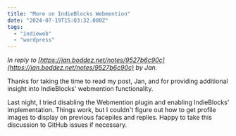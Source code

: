```yaml
---
title: "More on IndieBlocks Webmention"
date: "2024-07-19T15:03:32.000Z"
tags: 
  - "indieweb"
  - "wordpress"
---
```


_In reply to [https://jan.boddez.net/notes/9527b6c90c](https://jan.boddez.net/notes/9527b6c90c) by Jan._

Thanks for taking the time to read my post, Jan, and for providing additional insight into IndieBlocks' webmention functionality.

Last night, I tried disabling the Webmention plugin and enabling IndieBlocks' implementation. Things work, but I couldn't figure out how to get profile images to display on previous facepiles and replies. Happy to take this discussion to GitHub issues if necessary.

